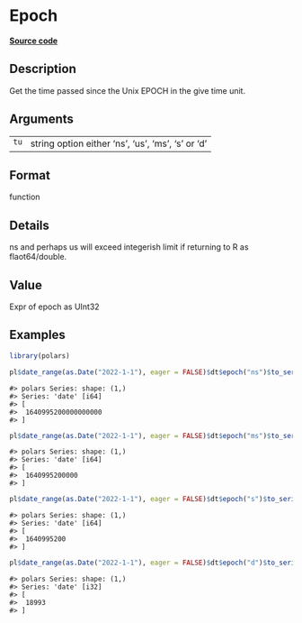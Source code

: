 
# Epoch

[**Source code**](https://github.com/pola-rs/r-polars/tree/4c60e4ba5981c539b9639261157303d78f545b69/R/expr__datetime.R#L589)

## Description

Get the time passed since the Unix EPOCH in the give time unit.

## Arguments

<table>
<tr>
<td style="white-space: nowrap; font-family: monospace; vertical-align: top">
<code id="ExprDT_epoch_:_tu">tu</code>
</td>
<td>
string option either ‘ns’, ‘us’, ‘ms’, ‘s’ or ‘d’
</td>
</tr>
</table>

## Format

function

## Details

ns and perhaps us will exceed integerish limit if returning to R as
flaot64/double.

## Value

Expr of epoch as UInt32

## Examples

``` r
library(polars)

pl$date_range(as.Date("2022-1-1"), eager = FALSE)$dt$epoch("ns")$to_series()
```

    #> polars Series: shape: (1,)
    #> Series: 'date' [i64]
    #> [
    #>  1640995200000000000
    #> ]

``` r
pl$date_range(as.Date("2022-1-1"), eager = FALSE)$dt$epoch("ms")$to_series()
```

    #> polars Series: shape: (1,)
    #> Series: 'date' [i64]
    #> [
    #>  1640995200000
    #> ]

``` r
pl$date_range(as.Date("2022-1-1"), eager = FALSE)$dt$epoch("s")$to_series()
```

    #> polars Series: shape: (1,)
    #> Series: 'date' [i64]
    #> [
    #>  1640995200
    #> ]

``` r
pl$date_range(as.Date("2022-1-1"), eager = FALSE)$dt$epoch("d")$to_series()
```

    #> polars Series: shape: (1,)
    #> Series: 'date' [i32]
    #> [
    #>  18993
    #> ]

